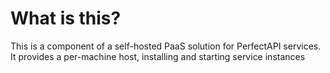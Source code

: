 # What is this?

This is a component of a self-hosted PaaS solution for PerfectAPI services.  It provides a per-machine host, installing and starting service instances